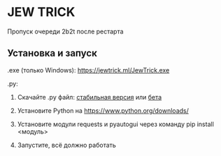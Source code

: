 # JEW TRICK
Пропуск очереди 2b2t после рестарта

## Установка и запуск

.exe (только Windows): https://jewtrick.ml/JewTrick.exe

.py:

1. Скачайте .py файл: [стабильная версия](https://github.com/ZimnyCat/jewtrick-client/archive/v1.3.zip) или [бета](https://github.com/ZimnyCat/jewtrick-client/archive/master.zip)

4. Установите Python на https://www.python.org/downloads/

3. Установите модули requests и pyautogui через команду pip install <модуль>

4. Запустите, всё должно работать
